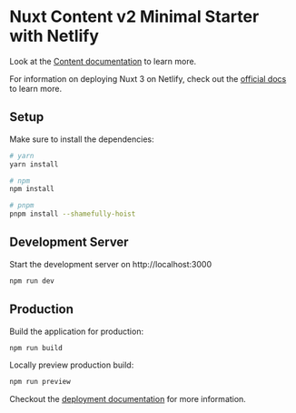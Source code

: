 # Nuxt Content v2 Minimal Starter with Netlify

Look at the [Content documentation](https://content-v2.nuxtjs.org/) to learn more.

For information on deploying Nuxt 3 on Netlify, check out the [official docs](https://docs.netlify.com/integrations/frameworks/nuxt/) to learn more.

## Setup

Make sure to install the dependencies:

```bash
# yarn
yarn install

# npm
npm install

# pnpm
pnpm install --shamefully-hoist
```

## Development Server

Start the development server on http://localhost:3000

```bash
npm run dev
```

## Production

Build the application for production:

```bash
npm run build
```

Locally preview production build:

```bash
npm run preview
```

Checkout the [deployment documentation](https://v3.nuxtjs.org/docs/deployment) for more information.
